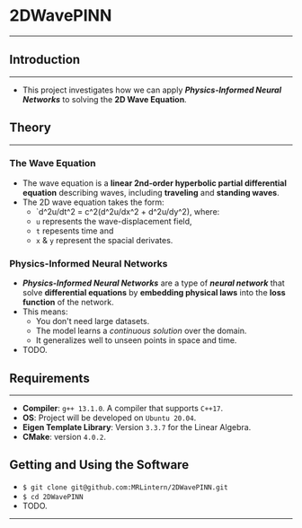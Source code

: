 # 2DWavePINN
---
## Introduction
---
* This project investigates how we can apply ___Physics-Informed Neural Networks___ to solving the __2D Wave Equation__.

## Theory
---
### The Wave Equation
* The wave equation is a __linear 2nd-order hyperbolic partial differential equation__ describing waves, including __traveling__ and __standing waves__.
* The 2D wave equation takes the form:
   * `d^2u/dt^2 = c^2(d^2u/dx^2 + d^2u/dy^2), where:
   * `u` represents the wave-displacement field,
   * `t`  repesents time and
   * `x` & `y` represent the spacial derivates.

### Physics-Informed Neural Networks
* ___Physics-Informed Neural Networks___ are a type of ___neural network___ that solve __differential equations__ by __embedding physical laws__ into the __loss function__ of the network.
* This means:
    * You don't need large datasets.
    * The model learns a *continuous solution* over the domain.
    * It generalizes well to unseen points in space and time.
* TODO.
      
## Requirements
---
* __Compiler__: `g++ 13.1.0`. A compiler that supports `C++17`.
* __OS__: Project will be developed on `Ubuntu 20.04`.
* __Eigen Template Library__: Version `3.3.7` for the Linear Algebra.
* __CMake__: version `4.0.2`.

## Getting and Using the Software
* `$ git clone git@github.com:MRLintern/2DWavePINN.git`
* `$ cd 2DWavePINN`
* TODO.
---

